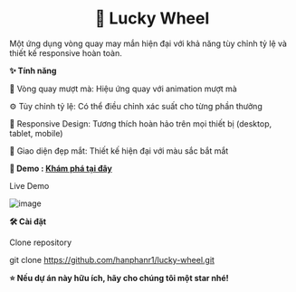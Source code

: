 <h1 align = center "> 🎰 Lucky Wheel</h1>

Một ứng dụng vòng quay may mắn hiện đại với khả năng tùy chỉnh tỷ lệ và thiết kế responsive hoàn toàn.

**✨ Tính năng**

🎯 Vòng quay mượt mà: Hiệu ứng quay với animation mượt mà

⚙️ Tùy chỉnh tỷ lệ: Có thể điều chỉnh xác suất cho từng phần thưởng

📱 Responsive Design: Tương thích hoàn hảo trên mọi thiết bị (desktop, tablet, mobile)

🎨 Giao diện đẹp mắt: Thiết kế hiện đại với màu sắc bắt mắt

**🚀 Demo : <a href = "hanphanr1.github.io/lucky-wheel/ " >Khám phá tại đây</a>**

Live Demo 

![image](https://github.com/user-attachments/assets/dd654b74-c0b6-4ef4-8cc3-de6400210508)


**🛠️ Cài đặt**

Clone repository

git clone https://github.com/hanphanr1/lucky-wheel.git

**⭐ Nếu dự án này hữu ích, hãy cho chúng tôi một star nhé!**
